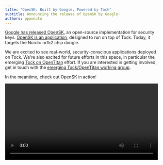 ```yaml
---
title: "OpenSK: Built by Google, Powered by Tock"
subtitle: Announcing the release of OpenSK by Google!
authors: ppannuto
---
```


[Google has released OpenSK][gblog], an open-source implementation for security
keys. [OpenSK is an application][opensk-gh], designed to run on top of Tock.
Today, it targets the Nordic nrf52 chip dongle.

We are excited to see real-world, security-conscious applications deployed on
Tock. We're also excited for future efforts in this space, in particular the
emerging [Tock on OpenTitan][tock-ot] effort. If you are interested in getting
involved, get in touch with the [emerging Tock/OpenTitan working group][tock-ot-wg].

In the meantime, check out OpenSK in action!

<video width="100%" controls>
<source src="/assets/2020/02/opensk_demo.mp4" type="video/mp4">
Video of WebAuthn demo with OpenSK on nrf52 dongle, running on Tock.
</video>

[gblog]: https://security.googleblog.com/2020/01/say-hello-to-opensk-fully-open-source.html
[opensk-gh]: https://github.com/google/OpenSK
[tock-ot]: https://github.com/tock/tock/tree/master/boards/opentitan
[tock-ot-wg]: https://github.com/tock/tock/pull/1594
